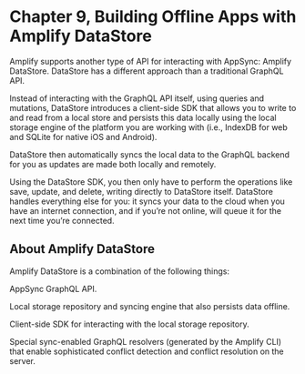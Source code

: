 
# Chapter 9, Building Offline Apps with Amplify DataStore

Amplify supports another type of API for interacting with AppSync: Amplify DataStore. DataStore has a different approach than a traditional GraphQL API.

Instead of interacting with the GraphQL API itself, using queries and mutations, DataStore introduces a client-side SDK that allows you to write to and read from a local store and persists this data locally using the local storage engine of the platform you are working with (i.e., IndexDB for web and SQLite for native iOS and Android).

DataStore then automatically syncs the local data to the GraphQL backend for you as updates are made both locally and remotely.

Using the DataStore SDK, you then only have to perform the
operations like save, update, and delete, writing directly to DataStore
itself. DataStore handles everything else for you: it syncs your data to
the cloud when you have an internet connection, and if you’re not
online, will queue it for the next time you’re connected.

## About Amplify DataStore

Amplify DataStore is a combination of the following things:

AppSync GraphQL API.

Local storage repository and syncing engine that also persists data offline.

Client-side SDK for interacting with the local storage repository.

Special sync-enabled GraphQL resolvers (generated by the Amplify CLI) that enable sophisticated conflict detection and conflict resolution on the server.
